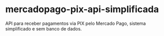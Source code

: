 ﻿# mercadopago-pix-api-simplificada

API para receber pagamentos via PIX pelo Mercado Pago, sistema simplificado e sem banco de dados.
